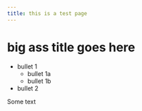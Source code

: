 ```yaml
---
title: this is a test page
---
```

# big ass title goes here

* bullet 1
  * bullet 1a
  * bullet 1b
* bullet 2

Some text
